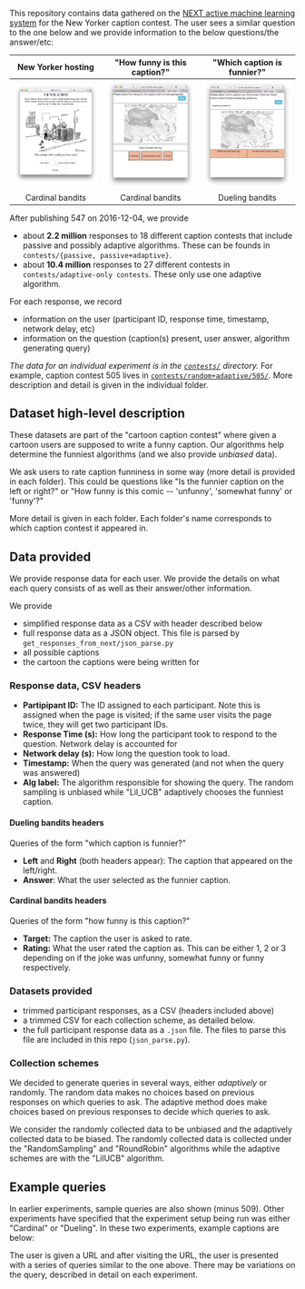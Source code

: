 This repository contains data gathered on the 
[NEXT active machine learning system] 
for the New Yorker caption contest. The user sees a similar question to
the one below and we provide information to the below questions/the answer/etc:

| New Yorker hosting                       | "How funny is this caption?"            | "Which caption is funnier?"            |
| :-----:                                  | :------:                                | :-----:                                |
| ![](example-queries/query_newyorker.png) | ![](example-queries/query_cardinal.png) | ![](example-queries/query_dueling.png) |
| Cardinal bandits                         | Cardinal bandits                        | Dueling bandits                        |



After publishing 547 on 2016-12-04, we provide

* about **2.2 million** responses to 18 different caption contests that include
  passive and possibly adaptive algorithms. These can be founds in
  `contests/{passive, passive+adaptive}`.
* about **10.4 million** responses to 27 different contests in
  `contests/adaptive-only contests`. These only use one adaptive algorithm.

For each response, we record

* information on the user (participant ID, response time, timestamp, network
  delay, etc)
* information on the question (caption(s) present, user answer, algorithm
  generating query)

*The data for an individual experiment is in the [`contests/`] directory.* For
example, caption contest 505 lives in [`contests/random+adaptive/505/`]. More
description and detail is given in the individual folder.

[`adaptive-only-contests`]:adaptive-only-contests/
[`contests/`]:contests/
[`contests/random+adaptive/505/`]:contests/random+adaptive/505

## Dataset high-level description
These datasets are part of the "cartoon caption contest" where given a cartoon
users are supposed to write a funny caption. Our algorithms help determine the
funniest algorithms (and we also provide *unbiased* data).

We ask users to rate caption funniness in some way (more detail is provided in
each folder). This could be questions like "Is the funnier caption on the left
or right?" or "How funny is this comic -- 'unfunny', 'somewhat funny' or
'funny'?"

More detail is given in each folder. Each folder's name corresponds to
which caption contest it appeared in.

## Data provided
We provide response data for each user. We provide the details on what each
query consists of as well as their answer/other information.

We provide

* simplified response data as a CSV with header described below
* full response data as a JSON object. This file is parsed by
  `get_responses_from_next/json_parse.py`
* all possible captions
* the cartoon the captions were being written for

### Response data, CSV headers
* **Partipipant ID:** The ID assigned to each participant. Note this is
  assigned when the page is visited; if the same user visits the page twice,
  they will get two participant IDs.
* **Response Time (s):** How long the participant took to respond to the
  question. Network delay is accounted for
* **Network delay (s):** How long the question took to load.
* **Timestamp:** When the query was generated (and not when the query was
  answered)
* **Alg label:** The algorithm responsible for showing the query. The random
  sampling is unbiased while "Lil_UCB" adaptively chooses the funniest caption.

#### Dueling bandits headers
Queries of the form "which caption is funnier?"

* **Left** and **Right** (both headers appear): The caption that appeared on the left/right.
* **Answer**: What the user selected as the funnier caption.

#### Cardinal bandits headers
Queries of the form "how funny is this caption?"

* **Target:** The caption the user is asked to rate.
* **Rating:** What the user rated the caption as. This can be either 1, 2 or 3
  depending on if the joke was unfunny, somewhat funny or funny respectively.

### Datasets provided
* trimmed participant responses, as a CSV (headers included above)
* a trimmed CSV for each collection scheme, as detailed below.
* the full participant response data as a `.json` file. The files to parse this
  file are included in this repo (`json_parse.py`).

### Collection schemes
We decided to generate queries in several ways, either *adaptively* or
randomly. The random data makes no choices based on previous responses on which
queries to ask. The adaptive method does make choices based on previous
responses to decide which queries to ask.

We consider the randomly collected data to be unbiased and the adaptively
collected data to be biased. The randomly collected data is collected under the
"RandomSampling" and "RoundRobin" algorithms while the adaptive schemes are
with the "LilUCB" algorithm.

[499]:contests/499/
[497]:contests/497/
[505]:contests/505/
[507]:contests/507/
[New Yorker Caption Contest]:http://contest.newyorker.com
[Cartoon Lounge: Show Me the Funny]:http://www.newyorker.com/cartoons/bob-mankoff/cartoon-lounge-show-me-the-funny

## Example queries
In earlier experiments, sample queries are also shown (minus 509). Other experiments have specified that the experiment setup being
run was either "Cardinal" or "Dueling". In these two experiments, example
captions are below:

The user is given a URL and after visiting the URL, the user is presented with
a series of queries similar to the one above. There may be variations on the
query, described in detail on each experiment.

[NEXT]:http://nextml.org/
[NEXT active machine learning system]:http://nextml.org/

